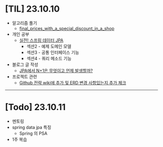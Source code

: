 # [TIL] 23.10.10

* 알고리즘 풀기
  * [final_prices_with_a_special_discount_in_a_shop](../java_algorithm/leetcode/src/final_prices_with_a_special_discount_in_a_shop/Solution231010.java)
* 개인 공부
  * [실전! 스프링 데이터 JPA](https://www.inflearn.com/course/%EC%8A%A4%ED%94%84%EB%A7%81-%EB%8D%B0%EC%9D%B4%ED%84%B0-JPA-%EC%8B%A4%EC%A0%84/dashboard)
    * 섹션2 - 예제 도메인 모델
    * 섹션3 - 공통 인터페이스 기능
    * 섹션4 - 쿼리 메소드 기능
* 블로그 글 작성
  * [JPA에서 N+1은 무엇이고 언제 발생할까?](https://velog.io/@developerwan/jpa-n-plus-one-1)
* 프로젝트 관련
  * [Github 전략 wiki에 추가 및 ERD 변경 사항있는지 추가 체크](https://github.com/f-lab-edu/outfit-of-the-day/wiki/Convention)
---

# [Todo] 23.10.11
* 멘토링
* spring data jpa 특징
  * Spring 의 PSA
* 1주 복습